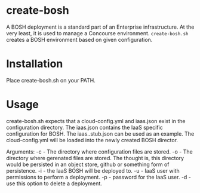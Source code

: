 # create-bosh

A BOSH deployment is a standard part of an Enterprise infrastructure. At the
very least, it is used to manage a Concourse environment. `create-bosh.sh` creates a BOSH environment based on given configuration.

# Installation

Place create-bosh.sh on your PATH.

# Usage

create-bosh.sh expects that a cloud-config.yml and iaas.json exist in the configuration 
directory. The iaas.json contains the IaaS specific configuration for BOSH. The
iaas.<IaaS>.stub.json can be used as an example. The cloud-config.yml will be loaded into the newly created BOSH director.

Arguments:
    -c <config directory> - The directory where configuration files
       are stored. 
    -o <deployment directory> - The directory where gerenated files are stored.
        The thought is, this directory would be persisted in an
        object store, github or something form of persistence.
    -i <IaaS> - the IaaS BOSH will be deployed to.
    -u <IaaS user> - IaaS user with permissions to perform a deployment.
    -p <IaaS password> - password for the IaaS user.
    -d - use this option to delete a deployment.